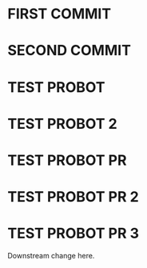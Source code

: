 # FIRST COMMIT

# SECOND COMMIT

# TEST PROBOT

# TEST PROBOT 2

# TEST PROBOT PR

# TEST PROBOT PR 2

# TEST PROBOT PR 3

Downstream change here.

